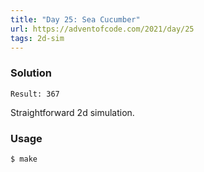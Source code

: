 ```yaml
---
title: "Day 25: Sea Cucumber"
url: https://adventofcode.com/2021/day/25
tags: 2d-sim
---
```


### Solution
```
Result: 367
```
Straightforward 2d simulation.

### Usage
```
$ make
```
